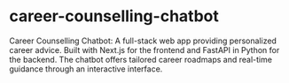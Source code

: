 # career-counselling-chatbot
Career Counselling Chatbot: A full-stack web app providing personalized career advice. Built with Next.js for the frontend and FastAPI in Python for the backend. The chatbot offers tailored career roadmaps and real-time guidance through an interactive interface.

